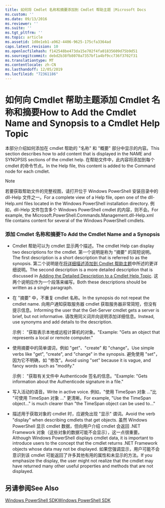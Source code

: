 ```yaml
---
title: 如何将 Cmdlet 名称和摘要添加到 Cmdlet 帮助主题 |Microsoft Docs
ms.custom: ''
ms.date: 09/13/2016
ms.reviewer: ''
ms.suite: ''
ms.tgt_pltfrm: ''
ms.topic: article
ms.assetid: 1d0e1eb1-a962-4406-9625-175cfa3364ad
caps.latest.revision: 10
ms.openlocfilehash: f142548be473da15e702f4fa01835609d75b9d51
ms.sourcegitcommit: debd2b38fb8070a7357bf1a4bf9cc736f3702f31
ms.translationtype: MT
ms.contentlocale: zh-CN
ms.lasthandoff: 12/05/2019
ms.locfileid: "72361186"
---
```

# <a name="how-to-add-the-cmdlet-name-and-synopsis-to-a-cmdlet-help-topic"></a><span data-ttu-id="7cf06-102">如何向 Cmdlet 帮助主题添加 Cmdlet 名称和摘要</span><span class="sxs-lookup"><span data-stu-id="7cf06-102">How to Add the Cmdlet Name and Synopsis to a Cmdlet Help Topic</span></span>

<span data-ttu-id="7cf06-103">本部分介绍如何添加在 cmdlet 帮助的 "名称" 和 "概要" 部分中显示的内容。</span><span class="sxs-lookup"><span data-stu-id="7cf06-103">This section describes how to add content that is displayed in the NAME and SYNOPSIS sections of the cmdlet help.</span></span> <span data-ttu-id="7cf06-104">在帮助文件中，此内容将添加到每个 cmdlet 的命令节点。</span><span class="sxs-lookup"><span data-stu-id="7cf06-104">In the Help file, this content is added to the Command node for each cmdlet.</span></span>

> [!NOTE]
> <span data-ttu-id="7cf06-105">若要获取帮助文件的完整视图，请打开位于 Windows PowerShell 安装目录中的 dll-Help 文件之一。</span><span class="sxs-lookup"><span data-stu-id="7cf06-105">For a complete view of a Help file, open one of the dll-Help.xml files located in the Windows PowerShell installation directory.</span></span> <span data-ttu-id="7cf06-106">例如，dll-Help 文件包含多个 Windows PowerShell cmdlet 的内容，则不会。</span><span class="sxs-lookup"><span data-stu-id="7cf06-106">For example, the Microsoft.PowerShell.Commands.Management.dll-Help.xml file contains content for several of the Windows PowerShell cmdlets.</span></span>

### <a name="to-add-the-cmdlet-name-and-a-synopsis"></a><span data-ttu-id="7cf06-107">添加 Cmdlet 名称和摘要</span><span class="sxs-lookup"><span data-stu-id="7cf06-107">To Add the Cmdlet Name and a Synopsis</span></span>

- <span data-ttu-id="7cf06-108">Cmdlet 帮助可以为 cmdlet 显示两个描述。</span><span class="sxs-lookup"><span data-stu-id="7cf06-108">The cmdlet Help can display two descriptions for the cmdlet.</span></span> <span data-ttu-id="7cf06-109">第一个说明是称为 "摘要" 的简短说明。</span><span class="sxs-lookup"><span data-stu-id="7cf06-109">The first description is a short description that is referred to as the synopsis.</span></span> <span data-ttu-id="7cf06-110">第二个说明是在[将详细描述添加到 Cmdlet 帮助主题](./how-to-add-a-cmdlet-description.md)中所述的更详细说明。</span><span class="sxs-lookup"><span data-stu-id="7cf06-110">The second description is a more detailed description that is discussed in [Adding the Detailed Description to a Cmdlet Help Topic](./how-to-add-a-cmdlet-description.md).</span></span> <span data-ttu-id="7cf06-111">这两个说明应作为一个段落来编写。</span><span class="sxs-lookup"><span data-stu-id="7cf06-111">Both these descriptions should be written as a single paragraph.</span></span>

- <span data-ttu-id="7cf06-112">在 "摘要" 中，不重复 cmdlet 名称。</span><span class="sxs-lookup"><span data-stu-id="7cf06-112">In the synopsis do not repeat the cmdlet name.</span></span> <span data-ttu-id="7cf06-113">向用户通知获取服务器 cmdlet 获取服务器非常简短，但没有提示信息。</span><span class="sxs-lookup"><span data-stu-id="7cf06-113">Informing the user that the Get-Server cmdlet gets a server is brief, but not informative.</span></span> <span data-ttu-id="7cf06-114">请改用同义词并向说明添加详细信息。</span><span class="sxs-lookup"><span data-stu-id="7cf06-114">Instead, use synonyms and add details to the description.</span></span>

  <span data-ttu-id="7cf06-115">示例： "获取表示本地或远程计算机的对象。"</span><span class="sxs-lookup"><span data-stu-id="7cf06-115">Example: "Gets an object that represents a local or remote computer."</span></span>

- <span data-ttu-id="7cf06-116">使用摘要中的简单谓词，例如 "get"、"create" 和 "change"。</span><span class="sxs-lookup"><span data-stu-id="7cf06-116">Use simple verbs like "get", "create", and "change" in the synopsis.</span></span> <span data-ttu-id="7cf06-117">避免使用 "set"，因为它不明确，如 "修改"。</span><span class="sxs-lookup"><span data-stu-id="7cf06-117">Avoid using "set" because it is vague, and fancy words such as "modify."</span></span>

  <span data-ttu-id="7cf06-118">示例： "获取有关文件中 Authenticode 签名的信息。"</span><span class="sxs-lookup"><span data-stu-id="7cf06-118">Example: "Gets information about the Authenticode signature in a file."</span></span>

- <span data-ttu-id="7cf06-119">写入活动的语音。</span><span class="sxs-lookup"><span data-stu-id="7cf06-119">Write in active voice.</span></span> <span data-ttu-id="7cf06-120">例如，"使用 TimeSpan 对象 ..."比 "可使用 TimeSpan 对象 ..." 更清晰。</span><span class="sxs-lookup"><span data-stu-id="7cf06-120">For example, "Use the TimeSpan object..." is much clearer than "the TimeSpan object can be used to..."</span></span>

- <span data-ttu-id="7cf06-121">描述用于获取对象的 cmdlet 时，应避免出现 "显示" 谓词。</span><span class="sxs-lookup"><span data-stu-id="7cf06-121">Avoid the verb "display" when describing cmdlets that get objects.</span></span> <span data-ttu-id="7cf06-122">虽然 Windows PowerShell 显示 cmdlet 数据，但向用户介绍 cmdlet 会返回 .NET Framework 对象（这些对象的数据可能不会显示），这一点很重要。</span><span class="sxs-lookup"><span data-stu-id="7cf06-122">Although Windows PowerShell displays cmdlet data, it is important to introduce users to the concept that the cmdlet returns .NET Framework objects whose data may not be displayed.</span></span> <span data-ttu-id="7cf06-123">如果您强调显示，用户可能不会意识到该 cmdlet 可能返回了许多其他有用的属性和未显示的方法。</span><span class="sxs-lookup"><span data-stu-id="7cf06-123">If you emphasize the display, the user might not realize that the cmdlet may have returned many other useful properties and methods that are not displayed.</span></span>

## <a name="see-also"></a><span data-ttu-id="7cf06-124">另请参阅</span><span class="sxs-lookup"><span data-stu-id="7cf06-124">See Also</span></span>

 [<span data-ttu-id="7cf06-125">Windows PowerShell SDK</span><span class="sxs-lookup"><span data-stu-id="7cf06-125">Windows PowerShell SDK</span></span>](../windows-powershell-reference.md)